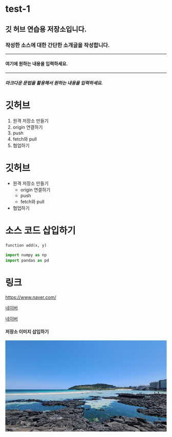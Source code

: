 # test-1

## 깃 허브 연습용 저장소입니다.

### 작성한 소스에 대한 간단한 소개글을 작성합니다.
***
#### 여기에 원하는 내용을 입력하세요.
---
##### 마크다운 문법을 활용해서 원하는 내용을 입력하세요.

# 깃허브
1. 원격 저장소 만들기
2. origin 연결하기
3. push
4. fetch와 pull
5. 협업하기



# 깃허브
- 원격 저장소 만들기
  - origin 연결하기
  - push
  - fetch와 pull
- 협업하기

# 소스 코드 삽입하기
`
function add(x, y) 
`

```python
import numpy as np
import pandas as pd
```

# 링크
<https://www.naver.com/>

[네이버](https://www.naver.com/)

[네이버](https://www.naver.com/, "네이버로 이동합니다!")


#### **저장소 이미지** 삽입하기
![프로필 이미지](./KakaoTalk_20221224_174803549_07.jpg)
